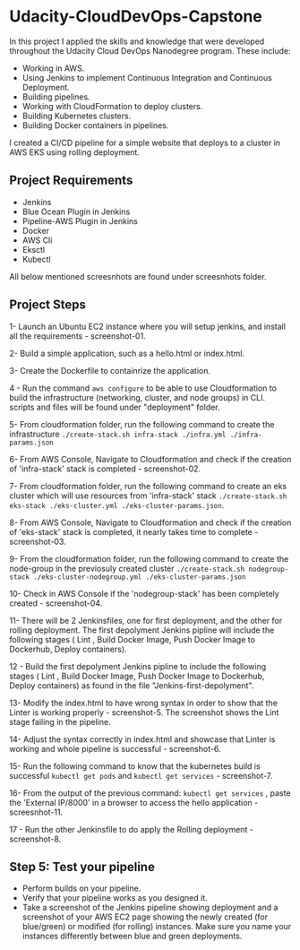 # Udacity-CloudDevOps-Capstone

In this project I applied the skills and knowledge that were developed throughout the Udacity Cloud DevOps Nanodegree program. These include:
  - Working in AWS.
  - Using Jenkins to implement Continuous Integration and Continuous Deployment.
  - Building pipelines.
  - Working with CloudFormation to deploy clusters.
  - Building Kubernetes clusters.
  - Building Docker containers in pipelines.
  
I created a CI/CD pipeline for a simple website that deploys to a cluster in AWS EKS using rolling deployment.

## Project Requirements
  - Jenkins
  - Blue Ocean Plugin in Jenkins
  - Pipeline-AWS Plugin in Jenkins
  - Docker
  - AWS Cli
  - Eksctl
  - Kubectl
  
 All below mentioned screesnhots are found under screesnhots folder.
 
## Project Steps
  1- Launch an Ubuntu EC2 instance where you will setup jenkins, and install all the requirements - screenshot-01.
  
  2- Build a simple application, such as a hello.html or index.html.
  
  3- Create the Dockerfile to containrize the application.
  
  4 - Run the command `aws configure` to be able to use Cloudformation to build the infrastructure (networking, cluster, and node groups) in CLI. scripts and files will be found under "deployment" folder.
  
  5- From cloudformation folder, run the following command to create the infrastructure `./create-stack.sh infra-stack ./infra.yml ./infra-params.json`
  
  6- From AWS Console, Navigate to Cloudformation and check if the creation of 'infra-stack' stack is completed - screenshot-02.
  
  7- From cloudformation folder, run the following command to create an eks cluster which will use resources from 'infra-stack' stack `./create-stack.sh eks-stack ./eks-cluster.yml ./eks-cluster-params.json`.
  
  8- From AWS Console, Navigate to Cloudformation and check if the creation of 'eks-stack' stack is completed, it nearly takes time to complete - screenshot-03.
  
  9- From the cloudformation folder, run the following command to create the node-group in the previosuly created cluster `./create-stack.sh nodegroup-stack ./eks-cluster-nodegroup.yml ./eks-cluster-params.json`
  
  10- Check in AWS Console if the 'nodegroup-stack' has been completely created - screenshot-04.
  
  11- There will be 2 Jenkinsfiles, one for first deployment, and the other for rolling deployment. The first depolyment Jenkins pipline will include the following stages ( Lint , Build Docker Image, Push Docker Image to Dockerhub, Deploy containers).
  
  12 - Build the first depolyment Jenkins pipline to include the following stages ( Lint , Build Docker Image, Push Docker Image to Dockerhub, Deploy containers) as found in the file "Jenkins-first-depolyment".
  
  13- Modify the index.html to have wrong syntax in order to show that the Linter is working properly - screenshot-5. The screenshot shows the Lint stage failing in the pipeline. 
  
  14- Adjust the syntax correctly in index.html and showcase that Linter is working and whole pipeline is successful - screenshot-6.
  
  15- Run the following command to know that the kubernetes build is successful `kubectl get pods` and `kubectl get services` - screenshot-7.
  
  16- From the output of the previous command: `kubectl get services` , paste the 'External IP/8000' in a browser to access the hello application - screesnhot-11.
  
  17 - Run the other Jenkinsfile to do apply the Rolling deployment - screenshot-8.
  
  
  
  


## Step 5: Test your pipeline
  - Perform builds on your pipeline.
  - Verify that your pipeline works as you designed it.
  - Take a screenshot of the Jenkins pipeline showing deployment and a screenshot of your AWS EC2 page showing the newly created (for blue/green) or modified (for rolling) instances. Make sure you name your instances differently between blue and green deployments.
